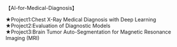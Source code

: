 【AI-for-Medical-Diagnosis】

★Project1:Chest X-Ray Medical Diagnosis with Deep Learning <br />
★Project2:Evaluation of Diagnostic Models <br />
★Project3:Brain Tumor Auto-Segmentation for Magnetic Resonance Imaging (MRI) <br />
